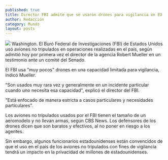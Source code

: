 ```yaml
---
published: true
title: Director FBI admite que se usaron drones para vigilancia en EU
author: Redacción
category: Mundo
layout: posts
---
```


![](http://i.imgur.com/zTuhR1om.jpg)
Washington. El Buró Federal de Investigaciones (FBI) de Estados Unidos usó aviones no tripulados en operaciones realizadas en el país, según admitió hoy por primera vez el director de la agencia Robert Mueller en un testimonio ante un comité del Senado.

El FBI usa "muy pocos" drones en una capacidad limitada para vigilancia, indicó Mueller.

"Son usados muy rara vez y generalmente en un incidente particular cuando uno necesita esa capacidad", explicó el director del FBI.

"Está enfocado de manera estricta a casos particulares y necesidades particulares".

Los aviones no tripulados usados por el FBI tienen el tamaño de un aeromodelo y no llevan armas, según CBS News. Los defensores de los drones dicen que son baratos y efectivos, al no poner en riesgo a los agentes.

Sin embargo, algunos funcionarios estadounidenses están convencidos de que el uso en el país de los aviones no tripulados con fines de vigilancia tendrá un impacto en la privacidad de millones de estadounidenses.
